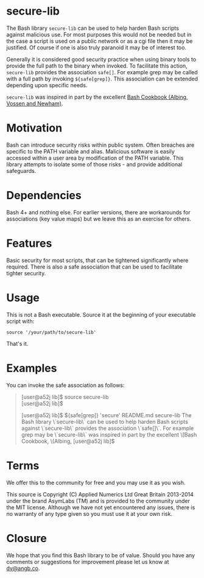 secure-lib
==========

The Bash library `secure-lib` can be used to help harden Bash scripts against
malicious use.  For most purposes this would not be needed but in the case a 
script is used on a public network or as a cgi file then it may be justified.
Of course if one is also truly paranoid it may be of interest too.  
  
Generally it is considered good security practice when using binary tools to
provide the full path to the binary when invoked.  To facilitate this action,
`secure-lib` provides the association `safe[]`.  For example grep may be
called with a full path by invoking `${safe[grep]}`.  This association can be
extended depending upon specific needs.  
  
`secure-lib` was inspired in part by the excellent [Bash Cookbook (Albing,
Vossen and Newham)](http://bashcookbook.com/).  

Motivation
==========

Bash can introduce security risks within public system.  Often breaches
are specific to the PATH variable and alias. Malicious software is easily 
accessed within a user area by modification of the PATH variable.  This library
attempts to isolate some of those risks - and provide additional safeguards.  

Dependencies
============

Bash 4+ and nothing else.  For earlier versions, there are workarounds for 
associations (key value maps) but we leave this as an exercise for others.   

Features
========

Basic security for most scripts, that can be tightened significantly where
required.  There is also a safe association that can be used to facilitate 
tighter security.  

Usage
=====

This is not a Bash executable.  Source it at the beginning of your executable
script with:  
  
    source '/your/path/to/secure-lib'  

That's it.  
  
Examples
========

You can invoke the safe association as follows:  
  
>[user@a52j lib]$ source secure-lib  
>[user@a52j lib]$  
>  
>[user@a52j lib]$ ${safe[grep]} 'secure' README.md  
>secure-lib 
>The Bash library \`secure-lib\` can be used to help harden Bash scripts against  
>\`secure-lib\` provides the association \`safe[]\`.  For example grep may be  
>\`secure-lib\` was inspired in part by the excellent \[Bash Cookbook, \(Albing,  
>[user@a52j lib]$  

Terms
=====

We offer this to the community for free and you may use it as you wish.  
  
This source is Copyright (C) Applied Numerics Ltd Great Britain 2013-2014 under
the brand AsymLabs (TM) and is provided to the community under the MIT license.
Although we have not yet encountered any issues, there is no warranty of any
type given so you must use it at your own risk.  

Closure
=======

We hope that you find this Bash library to be of value.  Should you have any
comments or suggestions for improvement please let us know at
dv@angb.co.  
